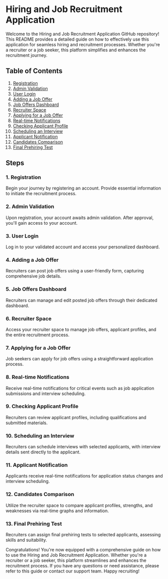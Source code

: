# Hiring and Job Recruitment Application

Welcome to the Hiring and Job Recruitment Application GitHub repository! This README provides a detailed guide on how to effectively use this application for seamless hiring and recruitment processes. Whether you're a recruiter or a job seeker, this platform simplifies and enhances the recruitment journey.

## Table of Contents
1. [Registration](#registration)
2. [Admin Validation](#admin-validation)
3. [User Login](#user-login)
4. [Adding a Job Offer](#adding-a-job-offer)
5. [Job Offers Dashboard](#job-offers-dashboard)
6. [Recruiter Space](#recruiter-space)
7. [Applying for a Job Offer](#applying-for-a-job-offer)
8. [Real-time Notifications](#real-time-notifications)
9. [Checking Applicant Profile](#checking-applicant-profile)
10. [Scheduling an Interview](#scheduling-an-interview)
11. [Applicant Notification](#applicant-notification)
12. [Candidates Comparison](#candidates-comparison)
13. [Final Prehiring Test](#final-prehiring-test)

## Steps

### 1. Registration <a name="registration"></a>
Begin your journey by registering an account. Provide essential information to initiate the recruitment process.

### 2. Admin Validation <a name="admin-validation"></a>
Upon registration, your account awaits admin validation. After approval, you'll gain access to your account.

### 3. User Login <a name="user-login"></a>
Log in to your validated account and access your personalized dashboard.

### 4. Adding a Job Offer <a name="adding-a-job-offer"></a>
Recruiters can post job offers using a user-friendly form, capturing comprehensive job details.

### 5. Job Offers Dashboard <a name="job-offers-dashboard"></a>
Recruiters can manage and edit posted job offers through their dedicated dashboard.

### 6. Recruiter Space <a name="recruiter-space"></a>
Access your recruiter space to manage job offers, applicant profiles, and the entire recruitment process.

### 7. Applying for a Job Offer <a name="applying-for-a-job-offer"></a>
Job seekers can apply for job offers using a straightforward application process.

### 8. Real-time Notifications <a name="real-time-notifications"></a>
Receive real-time notifications for critical events such as job application submissions and interview scheduling.

### 9. Checking Applicant Profile <a name="checking-applicant-profile"></a>
Recruiters can review applicant profiles, including qualifications and submitted materials.

### 10. Scheduling an Interview <a name="scheduling-an-interview"></a>
Recruiters can schedule interviews with selected applicants, with interview details sent directly to the applicant.

### 11. Applicant Notification <a name="applicant-notification"></a>
Applicants receive real-time notifications for application status changes and interview scheduling.

### 12. Candidates Comparison <a name="candidates-comparison"></a>
Utilize the recruiter space to compare applicant profiles, strengths, and weaknesses via real-time graphs and information.

### 13. Final Prehiring Test <a name="final-prehiring-test"></a>
Recruiters can assign final prehiring tests to selected applicants, assessing skills and suitability.

Congratulations! You're now equipped with a comprehensive guide on how to use the Hiring and Job Recruitment Application. Whether you're a recruiter or a job seeker, this platform streamlines and enhances the recruitment process. If you have any questions or need assistance, please refer to this guide or contact our support team. Happy recruiting!
